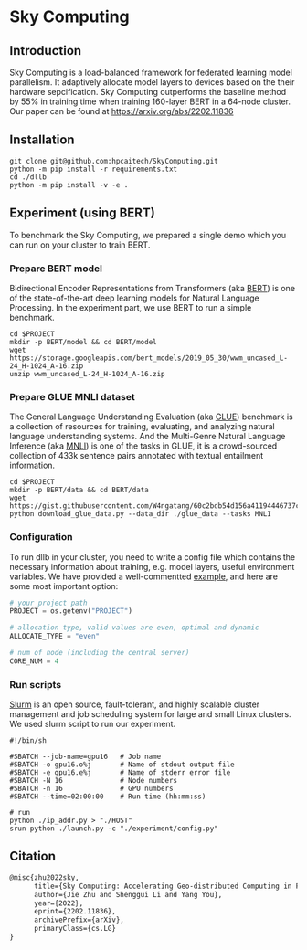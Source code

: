 # Sky Computing

## Introduction

Sky Computing is a load-balanced framework for federated learning model parallelism. It adaptively allocate model layers to devices based on the their hardware sepcification. Sky Computing outperforms the baseline method by 55% in training time when training 160-layer BERT in a 64-node cluster. Our paper can be found at https://arxiv.org/abs/2202.11836

## Installation

```shell
git clone git@github.com:hpcaitech/SkyComputing.git
python -m pip install -r requirements.txt
cd ./dllb
python -m pip install -v -e .
```

## Experiment (using BERT)

To benchmark the Sky Computing, we prepared a single demo which you can run on your cluster to train BERT.

### Prepare BERT model

Bidirectional Encoder Representations from Transformers (aka [BERT](https://aclanthology.org/N19-1423/)) is one of the state-of-the-art deep learning models for Natural Language Processing. In the experiment part, we use BERT to run a simple benchmark.

```shell
cd $PROJECT
mkdir -p BERT/model && cd BERT/model 
wget https://storage.googleapis.com/bert_models/2019_05_30/wwm_uncased_L-24_H-1024_A-16.zip
unzip wwm_uncased_L-24_H-1024_A-16.zip
```

### Prepare GLUE MNLI dataset

The General Language Understanding Evaluation (aka [GLUE](https://gluebenchmark.com/)) benchmark is a collection of resources for training, evaluating, and analyzing natural language understanding systems. And the Multi-Genre Natural Language Inference (aka [MNLI](https://cims.nyu.edu/~sbowman/multinli/)) is one of the tasks in GLUE, it is a crowd-sourced collection of 433k sentence pairs annotated with textual entailment information.

```shell
cd $PROJECT
mkdir -p BERT/data && cd BERT/data
wget https://gist.githubusercontent.com/W4ngatang/60c2bdb54d156a41194446737ce03e2e/raw/1502038877f6a88c225a34450793fbc3ea87eaba/download_glue_data.py
python download_glue_data.py --data_dir ./glue_data --tasks MNLI
```

### Configuration

To run dllb in your cluster, you need to write a config file which contains the necessary information about training, e.g. model layers, useful environment variables. We have provided a well-commentted [example](https://github.com/hpcaitech/SkyComputing/blob/main/experiment/config.py), and here are some most important option:

```python
# your project path
PROJECT = os.getenv("PROJECT")

# allocation type, valid values are even, optimal and dynamic
ALLOCATE_TYPE = "even"

# num of node (including the central server)
CORE_NUM = 4
```

### Run scripts

[Slurm](https://www.schedmd.com/) is an open source, fault-tolerant, and highly scalable cluster management and job scheduling system for large and small Linux clusters. We used slurm script to run our experiment.

```shell
#!/bin/sh

#SBATCH --job-name=gpu16   # Job name
#SBATCH -o gpu16.o%j       # Name of stdout output file
#SBATCH -e gpu16.e%j       # Name of stderr error file
#SBATCH -N 16              # Node numbers
#SBATCH -n 16              # GPU numbers
#SBATCH --time=02:00:00    # Run time (hh:mm:ss)

# run
python ./ip_addr.py > "./HOST"
srun python ./launch.py -c "./experiment/config.py"
```

## Citation

```tex
@misc{zhu2022sky,
      title={Sky Computing: Accelerating Geo-distributed Computing in Federated Learning}, 
      author={Jie Zhu and Shenggui Li and Yang You},
      year={2022},
      eprint={2202.11836},
      archivePrefix={arXiv},
      primaryClass={cs.LG}
}
```
